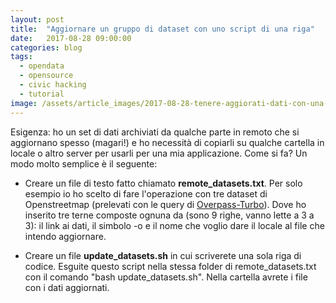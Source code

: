 ```yaml
---
layout: post
title:  "Aggiornare un gruppo di dataset con uno script di una riga"
date:   2017-08-28 09:00:00
categories: blog
tags:
  - opendata
  - opensource
  - civic hacking
  - tutorial
image: /assets/article_images/2017-08-28-tenere-aggiorati-dati-con-una-riga/1.jpeg
---
```


Esigenza: ho un set di dati archiviati da qualche parte in remoto che si aggiornano spesso (magari!) e ho necessità di copiarli su qualche cartella in locale o altro server per usarli per una mia applicazione. Come si fa? Un modo molto semplice è il seguente:

- Creare un file di testo fatto chiamato **remote_datasets.txt**. Per solo esempio io ho scelto di fare l'operazione con tre dataset di Openstreetmap (prelevati con le query di [Overpass-Turbo](https://overpass-turbo.eu/)). Dove ho inserito tre terne composte ognuna da (sono 9 righe, vanno lette a 3 a 3): il link ai dati, il simbolo -o e il nome che voglio dare il locale al file che intendo aggiornare.

- Creare un file **update_datasets.sh** in cui scriverete una sola riga di codice. Esguite questo script nella stessa folder di remote_datasets.txt con il comando "bash update_datasets.sh". Nella cartella avrete i file con i dati aggiornati.

<script src="https://gist.github.com/iltempe/8add8bb847d0d8488f2c6b05b64318cf.js"></script>
